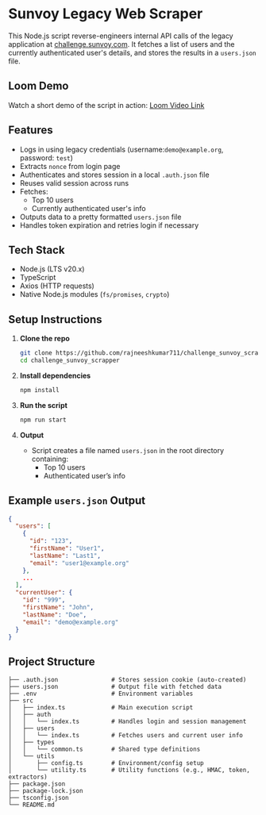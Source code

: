 # Sunvoy Legacy Web Scraper

This Node.js script reverse-engineers internal API calls of the legacy application at [challenge.sunvoy.com](https://challenge.sunvoy.com). It fetches a list of users and the currently authenticated user's details, and stores the results in a `users.json` file.


## Loom Demo

Watch a short demo of the script in action: [Loom Video Link](https://www.loom.com/share/56753599bd63402ebf1b21b8b1f76495?sid=58f16032-866f-46ba-81c1-4fa9c7489b69)


## Features

- Logs in using legacy credentials (username:`demo@example.org`, password: `test`)
- Extracts `nonce` from login page
- Authenticates and stores session in a local `.auth.json` file
- Reuses valid session across runs
- Fetches:
  - Top 10 users
  - Currently authenticated user's info
- Outputs data to a pretty formatted `users.json` file
- Handles token expiration and retries login if necessary

## Tech Stack

- Node.js (LTS v20.x)
- TypeScript
- Axios (HTTP requests)
- Native Node.js modules (`fs/promises`, `crypto`)

## Setup Instructions

1. **Clone the repo**

   ```bash
   git clone https://github.com/rajneeshkumar711/challenge_sunvoy_scrapper.git
   cd challenge_sunvoy_scrapper
   ```

2. **Install dependencies**

   ```bash
   npm install
   ```

3. **Run the script**

   ```bash
   npm run start
   ```

4. **Output**
   - Script creates a file named `users.json` in the root directory containing:
     - Top 10 users
     - Authenticated user’s info

## Example `users.json` Output

```json
{
  "users": [
    {
      "id": "123",
      "firstName": "User1",
      "lastName": "Last1",
      "email": "user1@example.org"
    },
    ...
  ],
  "currentUser": {
    "id": "999",
    "firstName": "John",
    "lastName": "Doe",
    "email": "demo@example.org"
  }
}
```

## Project Structure

```
├── .auth.json               # Stores session cookie (auto-created)
├── users.json               # Output file with fetched data
├── .env                     # Environment variables
├── src
│   ├── index.ts             # Main execution script
│   ├── auth
│   │   └── index.ts         # Handles login and session management
│   ├── users
│   │   └── index.ts         # Fetches users and current user info
│   ├── types
│   │   └── common.ts        # Shared type definitions
│   └── utils
│       ├── config.ts        # Environment/config setup
│       └── utility.ts       # Utility functions (e.g., HMAC, token, extractors)
├── package.json
├── package-lock.json
├── tsconfig.json
└── README.md
```
